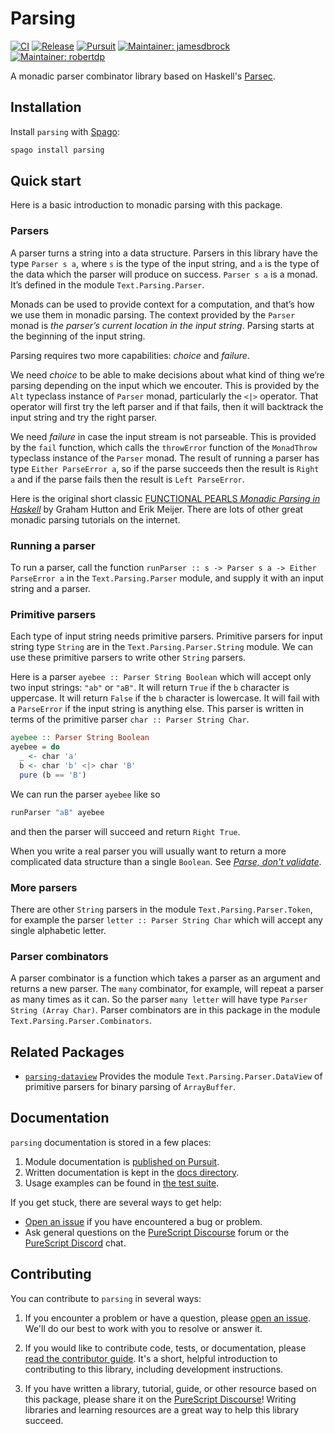 # Parsing

[![CI](https://github.com/purescript-contrib/purescript-parsing/workflows/CI/badge.svg?branch=main)](https://github.com/purescript-contrib/purescript-parsing/actions?query=workflow%3ACI+branch%3Amain)
[![Release](https://img.shields.io/github/release/purescript-contrib/purescript-parsing.svg)](https://github.com/purescript-contrib/purescript-parsing/releases)
[![Pursuit](https://pursuit.purescript.org/packages/purescript-parsing/badge)](https://pursuit.purescript.org/packages/purescript-parsing)
[![Maintainer: jamesdbrock](https://img.shields.io/badge/maintainer-jamesdbrock-teal.svg)](https://github.com/jamesdbrock)
[![Maintainer: robertdp](https://img.shields.io/badge/maintainer-robertdp-teal.svg)](https://github.com/robertdp)

A monadic parser combinator library based on Haskell's [Parsec](https://hackage.haskell.org/package/parsec).

## Installation

Install `parsing` with [Spago](https://github.com/purescript/spago):

```sh
spago install parsing
```

## Quick start

Here is a basic introduction to monadic parsing with this package.

### Parsers

A parser turns a string into a data structure. Parsers in this library have the type `Parser s a`, where `s` is the type of the input string, and `a` is the type of the data which the parser will produce on success. `Parser s a` is a monad. It’s defined in the module `Text.Parsing.Parser`.

Monads can be used to provide context for a computation, and that’s how we use them in monadic parsing. The context provided by the `Parser` monad is *the parser’s current location in the input string*. Parsing starts at the beginning of the input string.

Parsing requires two more capabilities: *choice* and *failure*.

We need *choice* to be able to make decisions about what kind of thing we’re parsing depending on the input which we encouter. This is provided by the `Alt` typeclass instance of `Parser` monad, particularly the `<|>` operator. That operator will first try the left parser and if that fails, then it will backtrack the input string and try the right parser.

We need *failure* in case the input stream is not parseable. This is provided by the `fail` function, which calls the `throwError` function of the `MonadThrow` typeclass instance of the `Parser` monad. The result of running a parser has type `Either ParseError a`, so if the parse succeeds then the result is `Right a` and if the parse fails then the result is `Left ParseError`.

Here is the original short classic [FUNCTIONAL PEARLS *Monadic Parsing in Haskell*](https://www.cs.nott.ac.uk/~pszgmh/pearl.pdf) by Graham Hutton and Erik Meijer. There are lots of other great monadic parsing tutorials on the internet.

### Running a parser

To run a parser, call the function `runParser :: s -> Parser s a -> Either ParseError a` in the `Text.Parsing.Parser` module, and supply it with an input string and a parser.

### Primitive parsers

Each type of input string needs primitive parsers. Primitive parsers for input string type `String` are in the `Text.Parsing.Parser.String` module. We can use these primitive parsers to write other `String` parsers.

Here is a parser `ayebee :: Parser String Boolean` which will accept only two input strings: `"ab"` or `"aB"`. It will return `True` if the `b` character is uppercase. It will return `False` if the `b` character is lowercase. It will fail with a `ParseError` if the input string is anything else. This parser is written in terms of the primitive parser `char :: Parser String Char`.

```purescript
ayebee :: Parser String Boolean
ayebee = do
  _ <- char 'a'
  b <- char 'b' <|> char 'B'
  pure (b == 'B')
```

We can run the parser `ayebee` like so

```purescript
runParser "aB" ayebee
```

and then the parser will succeed and return `Right True`.

When you write a real parser you will usually want to return a more complicated data structure than a single `Boolean`. See [*Parse, don't validate*](https://lexi-lambda.github.io/blog/2019/11/05/parse-don-t-validate/).

### More parsers

There are other `String` parsers in the module `Text.Parsing.Parser.Token`, for example the parser `letter :: Parser String Char` which will accept any single alphabetic letter.

### Parser combinators

A parser combinator is a function which takes a parser as an argument and returns a new parser. The `many` combinator, for example, will repeat a parser as many times as it can. So the parser `many letter` will have type `Parser String (Array Char)`. Parser combinators are in this package in the module `Text.Parsing.Parser.Combinators`.

## Related Packages

- [`parsing-dataview`](https://pursuit.purescript.org/packages/purescript-parsing-dataview)
  Provides the module `Text.Parsing.Parser.DataView` of primitive parsers for binary parsing of
  `ArrayBuffer`.

## Documentation

`parsing` documentation is stored in a few places:

1. Module documentation is [published on Pursuit](https://pursuit.purescript.org/packages/purescript-parsing).
2. Written documentation is kept in the [docs directory](./docs).
3. Usage examples can be found in [the test suite](./test).

If you get stuck, there are several ways to get help:

- [Open an issue](https://github.com/purescript-contrib/purescript-parsing/issues) if you have encountered a bug or problem.
- Ask general questions on the [PureScript Discourse](https://discourse.purescript.org) forum or the [PureScript Discord](https://purescript.org/chat) chat.

## Contributing

You can contribute to `parsing` in several ways:

1. If you encounter a problem or have a question, please [open an issue](https://github.com/purescript-contrib/purescript-parsing/issues). We'll do our best to work with you to resolve or answer it.

2. If you would like to contribute code, tests, or documentation, please [read the contributor guide](./CONTRIBUTING.md). It's a short, helpful introduction to contributing to this library, including development instructions.

3. If you have written a library, tutorial, guide, or other resource based on this package, please share it on the [PureScript Discourse](https://discourse.purescript.org)! Writing libraries and learning resources are a great way to help this library succeed.
